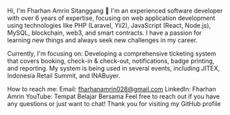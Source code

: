 Hi, I'm Fharhan Amrin Sitanggang 👋
I'm an experienced software developer with over 6 years of expertise, focusing on web application development using technologies like PHP (Laravel, Yii2), JavaScript (React, Node.js), MySQL, blockchain, web3, and smart contracts. I have a passion for learning new things and always seek new challenges in my career.

Currently, I'm focusing on:
Developing a comprehensive ticketing system that covers booking, check-in & check-out, notifications, badge printing, and reporting. My system is being used in several events, including JITEX, Indonesia Retail Summit, and INABuyer.

How to reach me:
Email: fharhanamrin028@gmail.com
LinkedIn: Fharhan Amrin
YouTube: Tempat Belajar Bersama
Feel free to reach out if you have any questions or just want to chat! Thank you for visiting my GitHub profile
